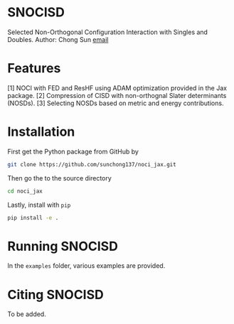 SNOCISD
=======
Selected Non-Orthogonal Configuration Interaction with Singles and Doubles.
Author: Chong Sun [email](sunchong137@gmail.com)
# Features
[1] NOCI with FED and ResHF using ADAM optimization provided in the Jax package.
[2] Compression of CISD with non-orthognal Slater determinants (NOSDs).
[3] Selecting NOSDs based on metric and energy contributions.

# Installation
First get the Python package from GitHub by
```bash
git clone https://github.com/sunchong137/noci_jax.git
```
Then go the to the source directory
```bash
cd noci_jax
```
Lastly, install with `pip`
```bash 
pip install -e .
```
# Running SNOCISD
In the `examples` folder, various examples are provided. 

# Citing SNOCISD
To be added.


